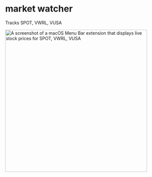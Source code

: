 # market watcher

Tracks SPOT, VWRL, VUSA

<img width="452" alt="A screenshot of a macOS Menu Bar extension that displays live stock prices for SPOT, VWRL, VUSA" src="https://github.com/user-attachments/assets/cb336af1-9977-4b09-85b1-e23a2a58aa6b">
